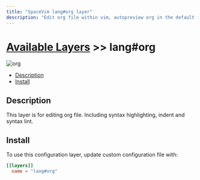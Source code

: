 ```yaml
---
title: "SpaceVim lang#org layer"
description: "Edit org file within vim, autopreview org in the default browser, with this layer you can also format org file."
---
```


# [Available Layers](../../) >> lang#org

![org](https://img.spacevim.org/92319337-7554ec00-f049-11ea-90fb-ad663dceea12.png)

<!-- vim-markdown-toc GFM -->

- [Description](#description)
- [Install](#install)

<!-- vim-markdown-toc -->

## Description

This layer is for editing org file. Including syntax highlighting, indent and syntax lint.

## Install

To use this configuration layer, update custom configuration file with:

```toml
[[layers]]
  name = "lang#org"
```

